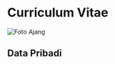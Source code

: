 # Curriculum Vitae
![Foto Ajang](https://cdn-brilio-net.akamaized.net/community/avatar/image_1603204203_5f8ef46bdccaf.jpeg)

## Data Pribadi

